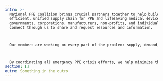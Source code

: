 ```yaml
---
intro: >-
  National PPE Coalition brings crucial partners together to help build an
  efficient, unified supply chain for PPE and lifesaving medical devices. State
  governments, corporations, manufacturers, non-profits, and individuals can
  connect through us to share and request resources and information.



  Our members are working on every part of the problem: supply, demand, fulfillment, logistics, funding, and information tracking. We use real-time updates about what every organization is doing in order to maximize efficiency and effectiveness.



  By coordinating all emergency PPE crisis efforts, we help minimize the risk of misdirecting critical supplies to places that may need them less urgently, and increase their individual power exponentially. We’re working together to ensure that every shipment of PPE sent is a life-saving shipment.
section: []
outro: Something in the outro
---
```

